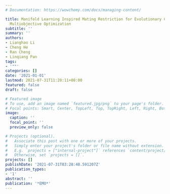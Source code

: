 ```yaml
---
# Documentation: https://wowchemy.com/docs/managing-content/

title: Manifold Learning Inspired Mating Restriction for Evolutionary Constrained
  Multiobjective Optimization
subtitle: ''
summary: ''
authors:
- Lianghao Li
- Cheng He
- Ran Cheng
- Linqiang Pan
tags:
- '""'
categories: []
date: '2021-01-01'
lastmod: 2021-07-31T11:28:11+08:00
featured: false
draft: false

# Featured image
# To use, add an image named `featured.jpg/png` to your page's folder.
# Focal points: Smart, Center, TopLeft, Top, TopRight, Left, Right, BottomLeft, Bottom, BottomRight.
image:
  caption: ''
  focal_point: ''
  preview_only: false

# Projects (optional).
#   Associate this post with one or more of your projects.
#   Simply enter your project's folder or file name without extension.
#   E.g. `projects = ["internal-project"]` references `content/project/deep-learning/index.md`.
#   Otherwise, set `projects = []`.
projects: []
publishDate: '2021-07-31T03:28:48.591207Z'
publication_types:
- '1'
abstract: ''
publication: '*EMO*'
---
```

